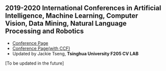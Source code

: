 ## 2019-2020 International Conferences in Artificial Intelligence, Machine Learning, Computer Vision, Data Mining, Natural Language Processing and Robotics
* [Conference Page](https://jackietseng.github.io/conference_call_for_paper/2018-2019-conferences.html)
* [Conference Page(with CCF)](https://jackietseng.github.io/conference_call_for_paper/2018-2019-conferences-with-ccf.html)
* Updated by Jackie Tseng, **Tsinghua University F205 CV LAB**

[To be updated in the future]
